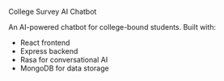 College Survey AI Chatbot

An AI-powered chatbot for college-bound students. Built with:
- React frontend
- Express backend
- Rasa for conversational AI
- MongoDB for data storage


